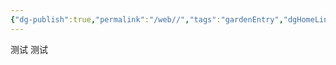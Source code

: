 ```yaml
---
{"dg-publish":true,"permalink":"/web//","tags":"gardenEntry","dgHomeLink":true,"dgPassFrontmatter":false}
---
```




测试
测试

